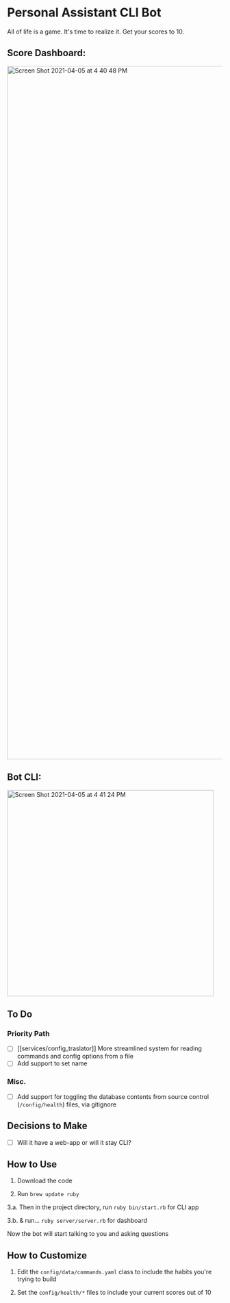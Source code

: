 # Personal Assistant CLI Bot

All of life is a game. It's time to realize it. Get your scores to 10.

## Score Dashboard:
<img width="1620" alt="Screen Shot 2021-04-05 at 4 40 48 PM" src="https://user-images.githubusercontent.com/46613794/113624485-b936c080-962d-11eb-80b7-537cef16d323.png">

## Bot CLI:
<img width="482" alt="Screen Shot 2021-04-05 at 4 41 24 PM" src="https://user-images.githubusercontent.com/46613794/113624523-c3f15580-962d-11eb-8add-a02f57799ba6.png">


## To Do

### Priority Path

- [ ] [[services/config_traslator]] More streamlined system for reading commands and config options from a file
- [ ] Add support to set name

### Misc.

- [ ] Add support for toggling the database contents from source control (`/config/health`) files, via gitignore

## Decisions to Make

- [ ] Will it have a web-app or will it stay CLI?

## How to Use

1. Download the code

2. Run `brew update ruby`

3.a. Then in the project directory, run `ruby bin/start.rb` for CLI app

3.b. & run... `ruby server/server.rb` for dashboard

Now the bot will start talking to you and asking questions

## How to Customize

1. Edit the `config/data/commands.yaml` class to include the habits you're trying to build

2. Set the `config/health/*` files to include your current scores out of 10
